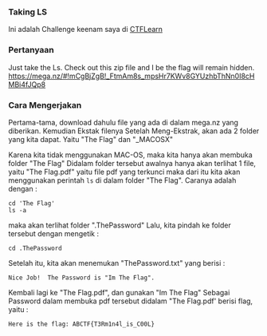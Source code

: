 ### Taking LS
Ini adalah Challenge keenam saya di [CTFLearn](ctflearn.com)

### Pertanyaan 
Just take the Ls. Check out this zip file and I be the flag will remain hidden. https://mega.nz/#!mCgBjZgB!_FtmAm8s_mpsHr7KWv8GYUzhbThNn0I8cHMBi4fJQp8

### Cara Mengerjakan 
Pertama-tama, download dahulu file yang ada di dalam mega.nz yang diberikan. Kemudian Ekstak filenya
Setelah Meng-Ekstrak, akan ada 2 folder yang kita dapat. Yaitu "The Flag" dan "_MACOSX" 

Karena kita tidak menggunakan MAC-OS, maka kita hanya akan membuka folder "The Flag"
Didalam folder tersebut awalnya hanya akan terlihat 1 file, yaitu "The Flag.pdf" yaitu file pdf yang terkunci
maka dari itu kita akan menggunakan perintah ```ls``` di dalam folder "The Flag". Caranya adalah dengan :
```
cd 'The Flag'
ls -a
```
maka akan terlihat folder ".ThePassword"
Lalu, kita pindah ke folder tersebut dengan mengetik :
```
cd .ThePassword
```
Setelah itu, kita akan menemukan "ThePassword.txt" yang berisi :
```
Nice Job!  The Password is "Im The Flag".
```
Kembali lagi ke "The Flag.pdf", dan gunakan "Im The Flag" Sebagai Password dalam membuka pdf tersebut
didalam "The Flag.pdf' berisi flag, yaitu :
```
Here is the flag: ABCTF{T3Rm1n4l_is_C00L}
```

